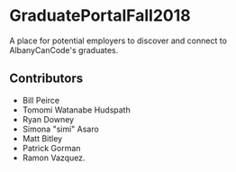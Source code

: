 # GraduatePortalFall2018

A place for potential employers to discover and connect to AlbanyCanCode's graduates.

## Contributors

- Bill Peirce
- Tomomi Watanabe Hudspath
- Ryan Downey
- Simona "simi" Asaro
- Matt Bitley
- Patrick Gorman
- Ramon Vazquez.